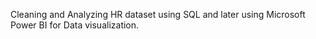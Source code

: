 Cleaning and Analyzing HR dataset using SQL and later using Microsoft Power BI for Data visualization.
